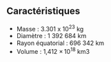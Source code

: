 ## Caractéristiques

- Masse : 3.301 x 10<sup>23</sup> kg
- Diamètre : 1 392 684 km
- Rayon équatorial : 696 342 km
- Volume : 1,412 × 10<sup>18</sup> km3
